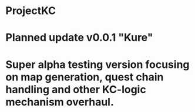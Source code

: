 # ProjectKC
# Planned update v0.0.1 "Kure"
# Super alpha testing version focusing on map generation, quest chain handling and other KC-logic mechanism overhaul.
